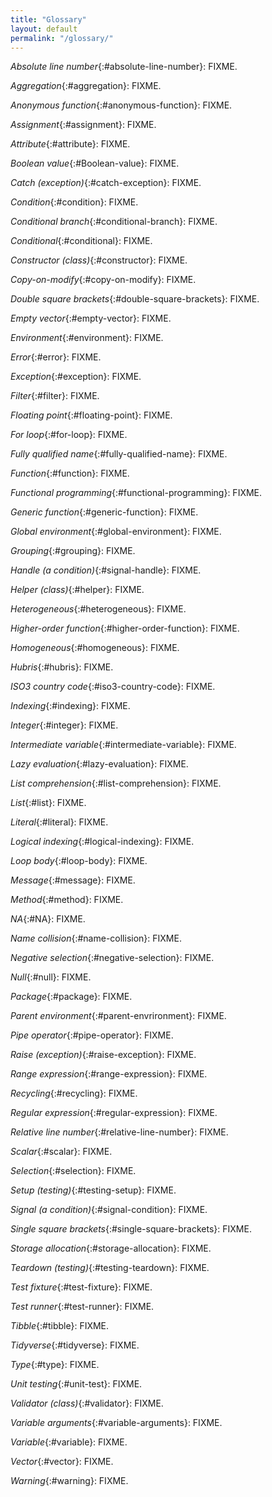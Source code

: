 ```yaml
---
title: "Glossary"
layout: default
permalink: "/glossary/"
---
```


*Absolute line number*{:#absolute-line-number}: FIXME.

*Aggregation*{:#aggregation}: FIXME.

*Anonymous function*{:#anonymous-function}: FIXME.

*Assignment*{:#assignment}: FIXME.

*Attribute*{:#attribute}: FIXME.

*Boolean value*{:#Boolean-value}: FIXME.

*Catch (exception)*{:#catch-exception}: FIXME.

*Condition*{:#condition}: FIXME.

*Conditional branch*{:#conditional-branch}: FIXME.

*Conditional*{:#conditional}: FIXME.

*Constructor (class)*{:#constructor}: FIXME.

*Copy-on-modify*{:#copy-on-modify}: FIXME.

*Double square brackets*{:#double-square-brackets}: FIXME.

*Empty vector*{:#empty-vector}: FIXME.

*Environment*{:#environment}: FIXME.

*Error*{:#error}: FIXME.

*Exception*{:#exception}: FIXME.

*Filter*{:#filter}: FIXME.

*Floating point*{:#floating-point}: FIXME.

*For loop*{:#for-loop}: FIXME.

*Fully qualified name*{:#fully-qualified-name}: FIXME.

*Function*{:#function}: FIXME.

*Functional programming*{:#functional-programming}: FIXME.

*Generic function*{:#generic-function}: FIXME.

*Global environment*{:#global-environment}: FIXME.

*Grouping*{:#grouping}: FIXME.

*Handle (a condition)*{:#signal-handle}: FIXME.

*Helper (class)*{:#helper}: FIXME.

*Heterogeneous*{:#heterogeneous}: FIXME.

*Higher-order function*{:#higher-order-function}: FIXME.

*Homogeneous*{:#homogeneous}: FIXME.

*Hubris*{:#hubris}: FIXME.

*ISO3 country code*{:#iso3-country-code}: FIXME.

*Indexing*{:#indexing}: FIXME.

*Integer*{:#integer}: FIXME.

*Intermediate variable*{:#intermediate-variable}: FIXME.

*Lazy evaluation*{:#lazy-evaluation}: FIXME.

*List comprehension*{:#list-comprehension}: FIXME.

*List*{:#list}: FIXME.

*Literal*{:#literal}: FIXME.

*Logical indexing*{:#logical-indexing}: FIXME.

*Loop body*{:#loop-body}: FIXME.

*Message*{:#message}: FIXME.

*Method*{:#method}: FIXME.

*NA*{:#NA}: FIXME.

*Name collision*{:#name-collision}: FIXME.

*Negative selection*{:#negative-selection}: FIXME.

*Null*{:#null}: FIXME.

*Package*{:#package}: FIXME.

*Parent environment*{:#parent-envrironment}: FIXME.

*Pipe operator*{:#pipe-operator}: FIXME.

*Raise (exception)*{:#raise-exception}: FIXME.

*Range expression*{:#range-expression}: FIXME.

*Recycling*{:#recycling}: FIXME.

*Regular expression*{:#regular-expression}: FIXME.

*Relative line number*{:#relative-line-number}: FIXME.

*Scalar*{:#scalar}: FIXME.

*Selection*{:#selection}: FIXME.

*Setup (testing)*{:#testing-setup}: FIXME.

*Signal (a condition)*{:#signal-condition}: FIXME.

*Single square brackets*{:#single-square-brackets}: FIXME.

*Storage allocation*{:#storage-allocation}: FIXME.

*Teardown (testing)*{:#testing-teardown}: FIXME.

*Test fixture*{:#test-fixture}: FIXME.

*Test runner*{:#test-runner}: FIXME.

*Tibble*{:#tibble}: FIXME.

*Tidyverse*{:#tidyverse}: FIXME.

*Type*{:#type}: FIXME.

*Unit testing*{:#unit-test}: FIXME.

*Validator (class)*{:#validator}: FIXME.

*Variable arguments*{:#variable-arguments}: FIXME.

*Variable*{:#variable}: FIXME.

*Vector*{:#vector}: FIXME.

*Warning*{:#warning}: FIXME.
